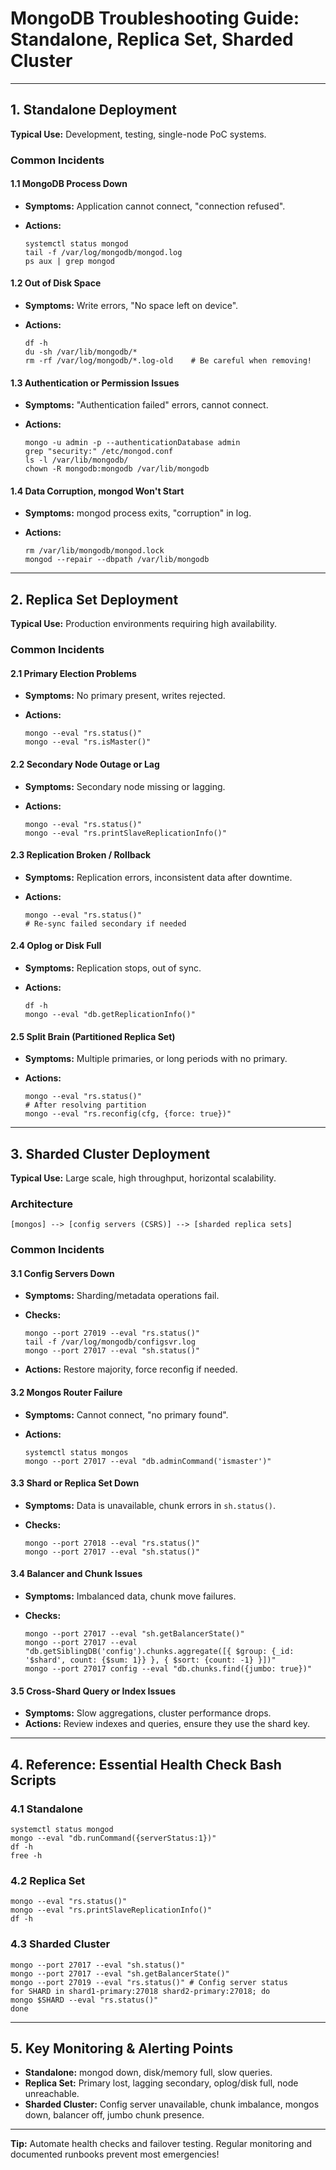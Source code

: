 # MongoDB Troubleshooting Guide: Standalone, Replica Set, Sharded Cluster

---

## 1. Standalone Deployment

**Typical Use:** Development, testing, single-node PoC systems.

### Common Incidents

#### 1.1 MongoDB Process Down

- **Symptoms:** Application cannot connect, "connection refused".
- **Actions:**

  ```
  systemctl status mongod
  tail -f /var/log/mongodb/mongod.log
  ps aux | grep mongod
  ```

#### 1.2 Out of Disk Space

- **Symptoms:** Write errors, "No space left on device".
- **Actions:**

  ```
  df -h
  du -sh /var/lib/mongodb/*
  rm -rf /var/log/mongodb/*.log-old    # Be careful when removing!
  ```

#### 1.3 Authentication or Permission Issues

- **Symptoms:** "Authentication failed" errors, cannot connect.
- **Actions:**

  ```
  mongo -u admin -p --authenticationDatabase admin
  grep "security:" /etc/mongod.conf
  ls -l /var/lib/mongodb/
  chown -R mongodb:mongodb /var/lib/mongodb
  ```

#### 1.4 Data Corruption, mongod Won't Start

- **Symptoms:** mongod process exits, "corruption" in log.
- **Actions:**

  ```
  rm /var/lib/mongodb/mongod.lock
  mongod --repair --dbpath /var/lib/mongodb
  ```

---

## 2. Replica Set Deployment

**Typical Use:** Production environments requiring high availability.

### Common Incidents

#### 2.1 Primary Election Problems

- **Symptoms:** No primary present, writes rejected.
- **Actions:**

  ```
  mongo --eval "rs.status()"
  mongo --eval "rs.isMaster()"
  ```

#### 2.2 Secondary Node Outage or Lag

- **Symptoms:** Secondary node missing or lagging.
- **Actions:**

  ```
  mongo --eval "rs.status()"
  mongo --eval "rs.printSlaveReplicationInfo()"
  ```

#### 2.3 Replication Broken / Rollback

- **Symptoms:** Replication errors, inconsistent data after downtime.
- **Actions:**

  ```
  mongo --eval "rs.status()"
  # Re-sync failed secondary if needed
  ```

#### 2.4 Oplog or Disk Full

- **Symptoms:** Replication stops, out of sync.
- **Actions:**

  ```
  df -h
  mongo --eval "db.getReplicationInfo()"
  ```

#### 2.5 Split Brain (Partitioned Replica Set)

- **Symptoms:** Multiple primaries, or long periods with no primary.
- **Actions:**

  ```
  mongo --eval "rs.status()"
  # After resolving partition
  mongo --eval "rs.reconfig(cfg, {force: true})"
  ```

---

## 3. Sharded Cluster Deployment

**Typical Use:** Large scale, high throughput, horizontal scalability.

### Architecture

```
[mongos] --> [config servers (CSRS)] --> [sharded replica sets]
```

### Common Incidents

#### 3.1 Config Servers Down

- **Symptoms:** Sharding/metadata operations fail.
- **Checks:**

  ```
  mongo --port 27019 --eval "rs.status()"
  tail -f /var/log/mongodb/configsvr.log
  mongo --port 27017 --eval "sh.status()"
  ```

- **Actions:** Restore majority, force reconfig if needed.

#### 3.2 Mongos Router Failure

- **Symptoms:** Cannot connect, "no primary found".
- **Actions:**

  ```
  systemctl status mongos
  mongo --port 27017 --eval "db.adminCommand('ismaster')"
  ```

#### 3.3 Shard or Replica Set Down

- **Symptoms:** Data is unavailable, chunk errors in `sh.status()`.
- **Checks:**

  ```
  mongo --port 27018 --eval "rs.status()"
  mongo --port 27017 --eval "sh.status()"
  ```

#### 3.4 Balancer and Chunk Issues

- **Symptoms:** Imbalanced data, chunk move failures.
- **Checks:**

  ```
  mongo --port 27017 --eval "sh.getBalancerState()"
  mongo --port 27017 --eval "db.getSiblingDB('config').chunks.aggregate([{ $group: {_id: '$shard', count: {$sum: 1}} }, { $sort: {count: -1} }])"
  mongo --port 27017 config --eval "db.chunks.find({jumbo: true})"
  ```

#### 3.5 Cross-Shard Query or Index Issues

- **Symptoms:** Slow aggregations, cluster performance drops.
- **Actions:** Review indexes and queries, ensure they use the shard key.

---

## 4. Reference: Essential Health Check Bash Scripts

### 4.1 Standalone

```
systemctl status mongod
mongo --eval "db.runCommand({serverStatus:1})"
df -h
free -h
```

### 4.2 Replica Set

```
mongo --eval "rs.status()"
mongo --eval "rs.printSlaveReplicationInfo()"
df -h
```

### 4.3 Sharded Cluster

```
mongo --port 27017 --eval "sh.status()"
mongo --port 27017 --eval "sh.getBalancerState()"
mongo --port 27019 --eval "rs.status()" # Config server status
for SHARD in shard1-primary:27018 shard2-primary:27018; do
mongo $SHARD --eval "rs.status()"
done
```

---

## 5. Key Monitoring & Alerting Points

- **Standalone:** mongod down, disk/memory full, slow queries.
- **Replica Set:** Primary lost, lagging secondary, oplog/disk full, node unreachable.
- **Sharded Cluster:** Config server unavailable, chunk imbalance, mongos down, balancer off, jumbo chunk presence.

---

**Tip:** Automate health checks and failover testing. Regular monitoring and documented runbooks prevent most emergencies!
